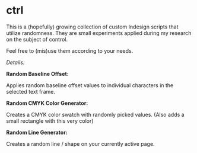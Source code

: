 # ctrl

This is a (hopefully) growing collection of custom Indesign scripts that utilize randomness.
They are small experiments applied during my research on the subject of control.


Feel free to (mis)use them according to your needs.



*Details:* 


**Random Baseline Offset:**

Applies random baseline offset values to individual characters in the selected text frame. 


**Random CMYK Color Generator:**

Creates a CMYK color swatch with randomly picked values. (Also adds a small rectangle with this very color)


**Random Line Generator:**

Creates a random line / shape on your currently active page.

